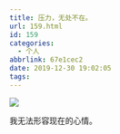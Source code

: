 ```yaml
---
title: 压力，无处不在。
url: 159.html
id: 159
categories:
  - 个人
abbrlink: 67e1cec2
date: 2019-12-30 19:02:05
tags:
---
```


![](https://zhengapple.top/wp-content/uploads/2019/12/img_2270.jpg)

我无法形容现在的心情。
